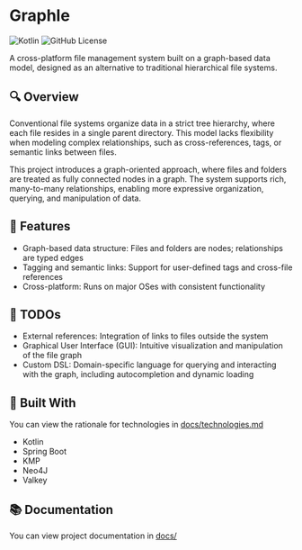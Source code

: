 # Graphle
![Kotlin](https://img.shields.io/badge/Kotlin-2.1.21-8A2BE2)
![GitHub License](https://img.shields.io/github/license/TrueBubo/Graphle) 

A cross-platform file management system built on a graph-based data model, designed as an alternative to traditional hierarchical file systems.

## 🔍 Overview
Conventional file systems organize data in a strict tree hierarchy, where each file resides in a single parent directory. 
This model lacks flexibility when modeling complex relationships, such as cross-references, tags, or semantic links between files.

This project introduces a graph-oriented approach, where files and folders are treated as fully connected nodes in a graph. The system supports rich, many-to-many relationships, enabling more expressive organization, querying, and manipulation of data.

## 🚀 Features
- Graph-based data structure: Files and folders are nodes; relationships are typed edges
- Tagging and semantic links: Support for user-defined tags and cross-file references
- Cross-platform: Runs on major OSes with consistent functionality
    
## 📝 TODOs
- External references: Integration of links to files outside the system
- Graphical User Interface (GUI): Intuitive visualization and manipulation of the file graph
- Custom DSL: Domain-specific language for querying and interacting with the graph, including autocompletion and dynamic loading

## 🧰 Built With
You can view the rationale for technologies in [docs/technologies.md](docs/technologies.md)
- Kotlin
- Spring Boot
- KMP
- Neo4J
- Valkey

## 📚 Documentation
You can view project documentation in [docs/](docs/)
